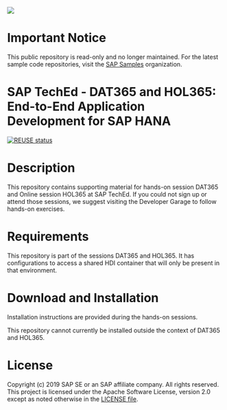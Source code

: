 ![](https://img.shields.io/badge/STATUS-NOT%20CURRENTLY%20MAINTAINED-red.svg?longCache=true&style=flat)

# Important Notice
This public repository is read-only and no longer maintained. For the latest sample code repositories, visit the [SAP Samples](https://github.com/SAP-samples) organization.

# SAP TechEd - DAT365 and HOL365: End-to-End Application Development for SAP HANA

[![REUSE status](https://api.reuse.software/badge/github.com/SAP-samples/teched2019-hana-cloud-dat365-native-development/)](https://api.reuse.software/info/github.com/SAP-samples/teched2019-hana-cloud-dat365-native-development/)

# Description
This repository contains supporting material for hands-on session DAT365 and Online session HOL365 at SAP TechEd. 
If you could not sign up or attend those sessions, we suggest visiting the Developer Garage to follow hands-on exercises.

# Requirements
This repository is part of the sessions DAT365 and HOL365. It has configurations to access a shared HDI container that will only be present in that environment.

# Download and Installation
Installation instructions are provided during the hands-on sessions.

This repository cannot currently be installed outside the context of DAT365 and HOL365.

# License
Copyright (c) 2019 SAP SE or an SAP affiliate company. All rights reserved. This project is licensed under the Apache Software License, version 2.0 except as noted otherwise in the [LICENSE file](LICENSES/Apache-2.0.txt).
